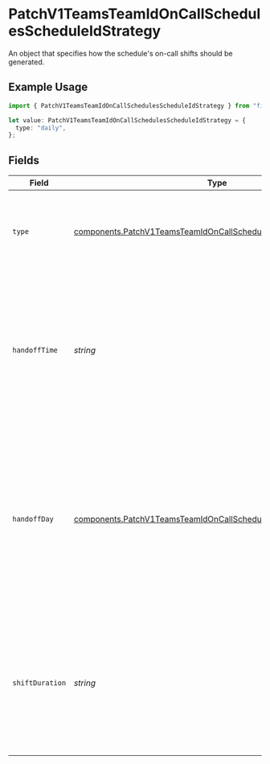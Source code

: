 # PatchV1TeamsTeamIdOnCallSchedulesScheduleIdStrategy

An object that specifies how the schedule's on-call shifts should be generated.

## Example Usage

```typescript
import { PatchV1TeamsTeamIdOnCallSchedulesScheduleIdStrategy } from "firehydrant-typescript-sdk/models/components";

let value: PatchV1TeamsTeamIdOnCallSchedulesScheduleIdStrategy = {
  type: "daily",
};
```

## Fields

| Field                                                                                                                                                                         | Type                                                                                                                                                                          | Required                                                                                                                                                                      | Description                                                                                                                                                                   |
| ----------------------------------------------------------------------------------------------------------------------------------------------------------------------------- | ----------------------------------------------------------------------------------------------------------------------------------------------------------------------------- | ----------------------------------------------------------------------------------------------------------------------------------------------------------------------------- | ----------------------------------------------------------------------------------------------------------------------------------------------------------------------------- |
| `type`                                                                                                                                                                        | [components.PatchV1TeamsTeamIdOnCallSchedulesScheduleIdType](../../models/components/patchv1teamsteamidoncallschedulesscheduleidtype.md)                                      | :heavy_check_mark:                                                                                                                                                            | The type of strategy. Must be one of "daily", "weekly", or "custom".                                                                                                          |
| `handoffTime`                                                                                                                                                                 | *string*                                                                                                                                                                      | :heavy_minus_sign:                                                                                                                                                            | An ISO8601 time string specifying when on-call shifts should hand off. This value is only used if the strategy type is "daily" or "weekly".                                   |
| `handoffDay`                                                                                                                                                                  | [components.PatchV1TeamsTeamIdOnCallSchedulesScheduleIdHandoffDay](../../models/components/patchv1teamsteamidoncallschedulesscheduleidhandoffday.md)                          | :heavy_minus_sign:                                                                                                                                                            | The day of the week on which on-call shifts should hand off, as its long-form name (e.g. "monday", "tuesday", etc). This value is only used if the strategy type is "weekly". |
| `shiftDuration`                                                                                                                                                               | *string*                                                                                                                                                                      | :heavy_minus_sign:                                                                                                                                                            | An ISO8601 duration string specifying how long each shift should last. This value is only used if the strategy type is "custom".                                              |